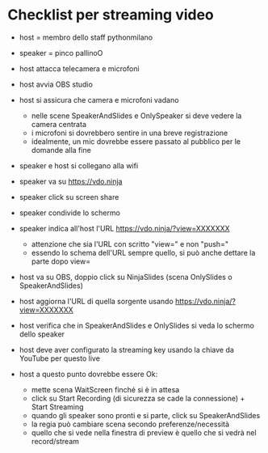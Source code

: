 # Checklist per streaming video

* host = membro dello staff pythonmilano
* speaker = pinco pallinoO

* host attacca telecamera e microfoni
* host avvia OBS studio
* host si assicura che camera e microfoni vadano
  * nelle scene SpeakerAndSlides e OnlySpeaker si deve vedere la camera centrata
  * i microfoni si dovrebbero sentire in una breve registrazione
  * idealmente, un mic dovrebbe essere passato al pubblico per le domande alla fine

* speaker e host si collegano alla wifi

* speaker va su https://vdo.ninja
* speaker click su screen share
* speaker condivide lo schermo
* speaker indica all'host l'URL https://vdo.ninja/?view=XXXXXXX
  * attenzione che sia l'URL con scritto "view=" e non "push="
  * essendo lo schema dell'URL sempre quello, si può anche dettare la parte dopo view=

* host va su OBS, doppio click su NinjaSlides (scena OnlySlides o SpeakerAndSlides)
* host aggiorna l'URL di quella sorgente usando https://vdo.ninja/?view=XXXXXXX
* host verifica che in SpeakerAndSlides e OnlySlides si veda lo schermo dello speaker

* host deve aver configurato la streaming key usando la chiave da YouTube per questo live

* host a questo punto dovrebbe essere Ok:
  * mette scena WaitScreen finché si è in attesa
  * click su Start Recording (di sicurezza se cade la connessione) + Start Streaming
  * quando gli speaker sono pronti e si parte, click su SpeakerAndSlides
  * la regia può cambiare scena secondo preferenze/necessità
  * quello che si vede nella finestra di preview è quello che si vedrà nel record/stream

